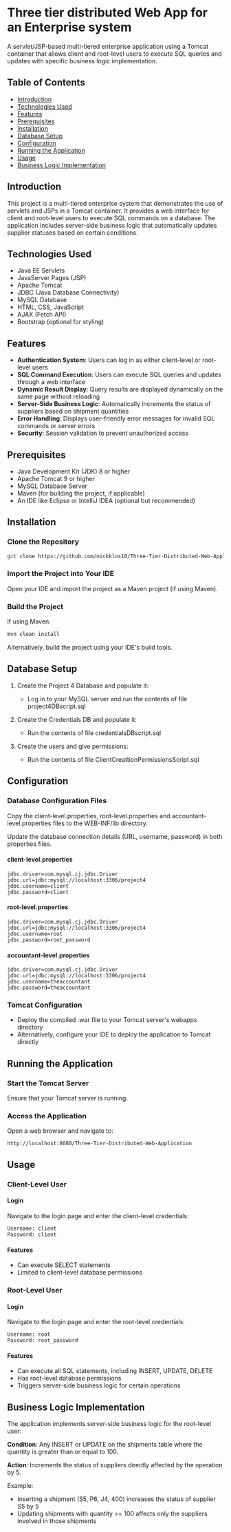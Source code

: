 # Three tier distributed Web App for an Enterprise system

A servlet/JSP-based multi-tiered enterprise application using a Tomcat container that allows client and root-level users to execute SQL queries and updates with specific business logic implementation.

## Table of Contents
- [Introduction](#introduction)
- [Technologies Used](#technologies-used)
- [Features](#features)
- [Prerequisites](#prerequisites)
- [Installation](#installation)
- [Database Setup](#database-setup)
- [Configuration](#configuration)
- [Running the Application](#running-the-application)
- [Usage](#usage)
- [Business Logic Implementation](#business-logic-implementation)

## Introduction
This project is a multi-tiered enterprise system that demonstrates the use of servlets and JSPs in a Tomcat container. It provides a web interface for client and root-level users to execute SQL commands on a database. The application includes server-side business logic that automatically updates supplier statuses based on certain conditions.

## Technologies Used
- Java EE Servlets
- JavaServer Pages (JSP)
- Apache Tomcat
- JDBC (Java Database Connectivity)
- MySQL Database
- HTML, CSS, JavaScript
- AJAX (Fetch API)
- Bootstrap (optional for styling)

## Features
- **Authentication System**: Users can log in as either client-level or root-level users
- **SQL Command Execution**: Users can execute SQL queries and updates through a web interface
- **Dynamic Result Display**: Query results are displayed dynamically on the same page without reloading
- **Server-Side Business Logic**: Automatically increments the status of suppliers based on shipment quantities
- **Error Handling**: Displays user-friendly error messages for invalid SQL commands or server errors
- **Security**: Session validation to prevent unauthorized access

## Prerequisites
- Java Development Kit (JDK) 8 or higher
- Apache Tomcat 9 or higher
- MySQL Database Server
- Maven (for building the project, if applicable)
- An IDE like Eclipse or IntelliJ IDEA (optional but recommended)

## Installation

### Clone the Repository
```bash
git clone https://github.com/nickklos10/Three-Tier-Distributed-Web-Application.git
```

### Import the Project into Your IDE
Open your IDE and import the project as a Maven project (if using Maven).

### Build the Project
If using Maven:
```bash
mvn clean install
```
Alternatively, build the project using your IDE's build tools.

## Database Setup

1. Create the Project 4 Database and populate it:
    - Log in to your MySQL server and run the contents of file project4DBscript.sql 

2. Create the Credentials DB and populate it:
    - Run the contents of file credentialsDBscript.sql 

3. Create the users and give permissions:
    - Run the contents of file ClientCreattionPermissionsScript.sql

## Configuration

### Database Configuration Files
Copy the client-level.properties, root-level.properties and accountant-level.properties files to the WEB-INF/lib directory.

Update the database connection details (URL, username, password) in both properties files.

#### client-level.properties
```properties
jdbc.driver=com.mysql.cj.jdbc.Driver
jdbc.url=jdbc:mysql://localhost:3306/project4
jdbc.username=client
jdbc.password=client
```

#### root-level.properties
```properties
jdbc.driver=com.mysql.cj.jdbc.Driver
jdbc.url=jdbc:mysql://localhost:3306/project4
jdbc.username=root
jdbc.password=root_password
```
#### accountant-level.properties
```properties
jdbc.driver=com.mysql.cj.jdbc.Driver
jdbc.url=jdbc:mysql://localhost:3306/project4
jdbc.username=theaccountant
jdbc.password=theaccountant
```

### Tomcat Configuration
- Deploy the compiled .war file to your Tomcat server's webapps directory
- Alternatively, configure your IDE to deploy the application to Tomcat directly

## Running the Application

### Start the Tomcat Server
Ensure that your Tomcat server is running.

### Access the Application
Open a web browser and navigate to:
```
http://localhost:8080/Three-Tier-Distributed-Web-Application
```

## Usage

### Client-Level User

#### Login
Navigate to the login page and enter the client-level credentials:
```
Username: client
Password: client
```

#### Features
- Can execute SELECT statements
- Limited to client-level database permissions

### Root-Level User

#### Login
Navigate to the login page and enter the root-level credentials:
```
Username: root
Password: root_password
```

#### Features
- Can execute all SQL statements, including INSERT, UPDATE, DELETE
- Has root-level database permissions
- Triggers server-side business logic for certain operations

## Business Logic Implementation

The application implements server-side business logic for the root-level user:

**Condition**: Any INSERT or UPDATE on the shipments table where the quantity is greater than or equal to 100.

**Action**: Increments the status of suppliers directly affected by the operation by 5.

Example:
- Inserting a shipment (S5, P6, J4, 400) increases the status of supplier S5 by 5
- Updating shipments with quantity >= 100 affects only the suppliers involved in those shipments

